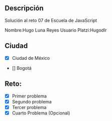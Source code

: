 ## Descripción

Solución al reto 07 de Escuela de JavaScript

Nombre:Hugo Luna Reyes
Usuario Platzi:Hugodlr

## Ciudad
- [x] Ciudad de México
- [] Bogotá

## Reto:
  - [X] Primer problema
  - [X] Segundo problema
  - [X] Tercer problema
  - [X] Cuarto Problema (Opcional)

